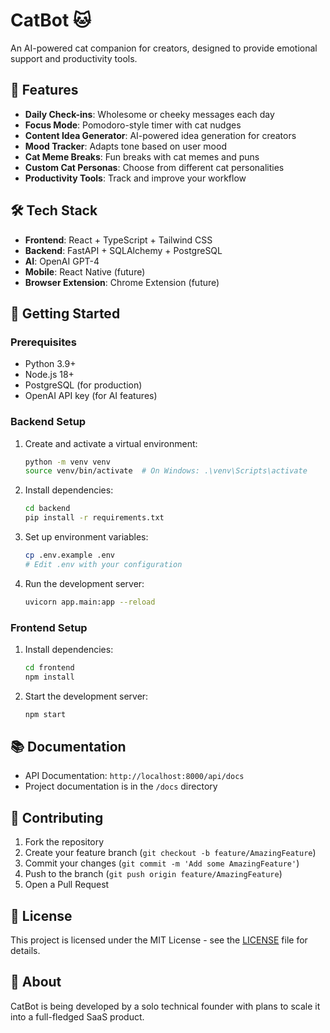 # CatBot 🐱

An AI-powered cat companion for creators, designed to provide emotional support and productivity tools.

## 🚀 Features

- **Daily Check-ins**: Wholesome or cheeky messages each day
- **Focus Mode**: Pomodoro-style timer with cat nudges
- **Content Idea Generator**: AI-powered idea generation for creators
- **Mood Tracker**: Adapts tone based on user mood
- **Cat Meme Breaks**: Fun breaks with cat memes and puns
- **Custom Cat Personas**: Choose from different cat personalities
- **Productivity Tools**: Track and improve your workflow

## 🛠 Tech Stack

- **Frontend**: React + TypeScript + Tailwind CSS
- **Backend**: FastAPI + SQLAlchemy + PostgreSQL
- **AI**: OpenAI GPT-4
- **Mobile**: React Native (future)
- **Browser Extension**: Chrome Extension (future)

## 🚀 Getting Started

### Prerequisites

- Python 3.9+
- Node.js 18+
- PostgreSQL (for production)
- OpenAI API key (for AI features)

### Backend Setup

1. Create and activate a virtual environment:
   ```bash
   python -m venv venv
   source venv/bin/activate  # On Windows: .\venv\Scripts\activate
   ```

2. Install dependencies:
   ```bash
   cd backend
   pip install -r requirements.txt
   ```

3. Set up environment variables:
   ```bash
   cp .env.example .env
   # Edit .env with your configuration
   ```

4. Run the development server:
   ```bash
   uvicorn app.main:app --reload
   ```

### Frontend Setup

1. Install dependencies:
   ```bash
   cd frontend
   npm install
   ```

2. Start the development server:
   ```bash
   npm start
   ```

## 📚 Documentation

- API Documentation: `http://localhost:8000/api/docs`
- Project documentation is in the `/docs` directory

## 🤝 Contributing

1. Fork the repository
2. Create your feature branch (`git checkout -b feature/AmazingFeature`)
3. Commit your changes (`git commit -m 'Add some AmazingFeature'`)
4. Push to the branch (`git push origin feature/AmazingFeature`)
5. Open a Pull Request

## 📄 License

This project is licensed under the MIT License - see the [LICENSE](LICENSE) file for details.

## 🐾 About

CatBot is being developed by a solo technical founder with plans to scale it into a full-fledged SaaS product.
